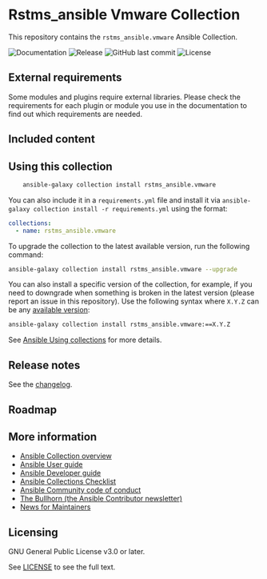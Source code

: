 # Rstms_ansible Vmware Collection

This repository contains the `rstms_ansible.vmware` Ansible Collection.

![Documentation](https://img.shields.io/readthedocs/rstms-ansible-vmware)
![Release](https://img.shields.io/github/v/release/rstms-ansible/vmware)
![GitHub last commit](https://img.shields.io/github/last-commit/rstms-ansible/vmware)
![License](https://img.shields.io/github/license/rstms-ansible/vmware)


<!--start requires_ansible-->
<!--end requires_ansible-->

## External requirements

Some modules and plugins require external libraries. Please check the requirements for each plugin or module you use in the documentation to find out which requirements are needed.

## Included content

<!--start collection content-->
<!--end collection content-->

## Using this collection

```bash
    ansible-galaxy collection install rstms_ansible.vmware
```

You can also include it in a `requirements.yml` file and install it via `ansible-galaxy collection install -r requirements.yml` using the format:

```yaml
collections:
  - name: rstms_ansible.vmware
```

To upgrade the collection to the latest available version, run the following command:

```bash
ansible-galaxy collection install rstms_ansible.vmware --upgrade
```

You can also install a specific version of the collection, for example, if you need to downgrade when something is broken in the latest version (please report an issue in this repository). Use the following syntax where `X.Y.Z` can be any [available version](https://galaxy.ansible.com/rstms_ansible/vmware):

```bash
ansible-galaxy collection install rstms_ansible.vmware:==X.Y.Z
```

See [Ansible Using collections](https://docs.ansible.com/ansible/latest/user_guide/collections_using.html) for more details.

## Release notes

See the [changelog](https://github.com/ansible-collections/REPONAMEHERE/tree/main/CHANGELOG.rst).

## Roadmap

<!-- Optional. Include the roadmap for this collection, and the proposed release/versioning strategy so users can anticipate the upgrade/update cycle. -->

## More information

<!-- List out where the user can find additional information, such as working group meeting times, slack/IRC channels, or documentation for the product this collection automates. At a minimum, link to: -->

- [Ansible Collection overview](https://github.com/ansible-collections/overview)
- [Ansible User guide](https://docs.ansible.com/ansible/devel/user_guide/index.html)
- [Ansible Developer guide](https://docs.ansible.com/ansible/devel/dev_guide/index.html)
- [Ansible Collections Checklist](https://github.com/ansible-collections/overview/blob/main/collection_requirements.rst)
- [Ansible Community code of conduct](https://docs.ansible.com/ansible/devel/community/code_of_conduct.html)
- [The Bullhorn (the Ansible Contributor newsletter)](https://us19.campaign-archive.com/home/?u=56d874e027110e35dea0e03c1&id=d6635f5420)
- [News for Maintainers](https://github.com/ansible-collections/news-for-maintainers)

## Licensing

GNU General Public License v3.0 or later.

See [LICENSE](https://www.gnu.org/licenses/gpl-3.0.txt) to see the full text.
